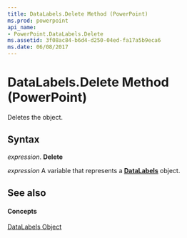 ```yaml
---
title: DataLabels.Delete Method (PowerPoint)
ms.prod: powerpoint
api_name:
- PowerPoint.DataLabels.Delete
ms.assetid: 3f08ac84-b6d4-d250-04ed-fa17a5b9eca6
ms.date: 06/08/2017
---
```



# DataLabels.Delete Method (PowerPoint)

Deletes the object.


## Syntax

 _expression_. **Delete**

 _expression_ A variable that represents a **[DataLabels](PowerPoint.DataLabels.md)** object.


## See also


#### Concepts


[DataLabels Object](PowerPoint.DataLabels.md)

